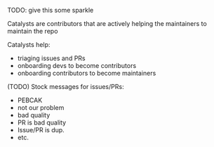 TODO: give this some sparkle

Catalysts are contributors that are actively helping the maintainers to maintain the repo

Catalysts help:
- triaging issues and PRs
- onboarding devs to become contributors
- onboarding contributors to become maintainers


(TODO) Stock messages for issues/PRs:
- PEBCAK
- not our problem
- bad quality
- PR is bad quality
- Issue/PR is dup.
- etc.
